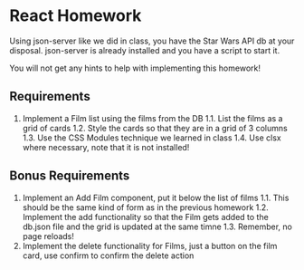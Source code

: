 # React Homework

Using json-server like we did in class, you have the Star Wars API db at your disposal. json-server is already installed and you have a script to start it. 

You will not get any hints to help with implementing this homework!

## Requirements

1. Implement a Film list using the films from the DB
  1.1. List the films as a grid of cards
  1.2. Style the cards so that they are in a grid of 3 columns
  1.3. Use the CSS Modules technique we learned in class
  1.4. Use clsx where necessary, note that it is not installed!
  
## Bonus Requirements

1. Implement an Add Film component, put it below the list of films
  1.1. This should be the same kind of form as in the previous homework
  1.2. Implement the add functionality so that the Film gets added to the db.json file and the grid is updated at the same timne
  1.3. Remember, no page reloads!
2. Implement the delete functionality for Films, just a button on the film card, use confirm to confirm the delete action
  
